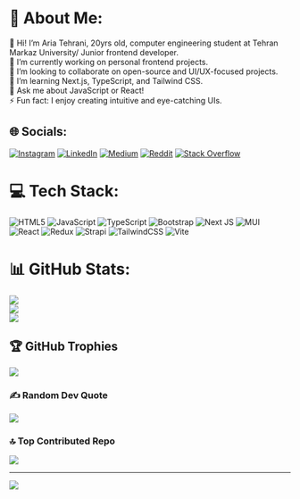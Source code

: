 # 💫 About Me:
👋 Hi! I’m Aria Tehrani, 20yrs old, computer engineering student at Tehran Markaz University/ Junior frontend developer.<br>🔭 I’m currently working on personal frontend projects.<br>👯 I’m looking to collaborate on open-source and UI/UX-focused projects.<br>🌱 I’m learning Next.js, TypeScript, and Tailwind CSS.<br>💬 Ask me about JavaScript or React!<br>⚡ Fun fact: I enjoy creating intuitive and eye-catching UIs.


## 🌐 Socials:
[![Instagram](https://img.shields.io/badge/Instagram-%23E4405F.svg?logo=Instagram&logoColor=white)](https://instagram.com/prapatwelve) [![LinkedIn](https://img.shields.io/badge/LinkedIn-%230077B5.svg?logo=linkedin&logoColor=white)](https://linkedin.com/in/aria-tehrani-402b05316) [![Medium](https://img.shields.io/badge/Medium-12100E?logo=medium&logoColor=white)](https://medium.com/@@ariatn8204) [![Reddit](https://img.shields.io/badge/Reddit-%23FF4500.svg?logo=Reddit&logoColor=white)](https://reddit.com/user/Informal_Sky_5850) [![Stack Overflow](https://img.shields.io/badge/-Stackoverflow-FE7A16?logo=stack-overflow&logoColor=white)](https://stackoverflow.com/users/28892759) 

# 💻 Tech Stack:
![HTML5](https://img.shields.io/badge/html5-%23E34F26.svg?style=flat&logo=html5&logoColor=white) ![JavaScript](https://img.shields.io/badge/javascript-%23323330.svg?style=flat&logo=javascript&logoColor=%23F7DF1E) ![TypeScript](https://img.shields.io/badge/typescript-%23007ACC.svg?style=flat&logo=typescript&logoColor=white) ![Bootstrap](https://img.shields.io/badge/bootstrap-%238511FA.svg?style=flat&logo=bootstrap&logoColor=white) ![Next JS](https://img.shields.io/badge/Next-black?style=flat&logo=next.js&logoColor=white) ![MUI](https://img.shields.io/badge/MUI-%230081CB.svg?style=flat&logo=mui&logoColor=white) ![React](https://img.shields.io/badge/react-%2320232a.svg?style=flat&logo=react&logoColor=%2361DAFB) ![Redux](https://img.shields.io/badge/redux-%23593d88.svg?style=flat&logo=redux&logoColor=white) ![Strapi](https://img.shields.io/badge/strapi-%232E7EEA.svg?style=flat&logo=strapi&logoColor=white) ![TailwindCSS](https://img.shields.io/badge/tailwindcss-%2338B2AC.svg?style=flat&logo=tailwind-css&logoColor=white) ![Vite](https://img.shields.io/badge/vite-%23646CFF.svg?style=flat&logo=vite&logoColor=white)
# 📊 GitHub Stats:
![](https://github-readme-stats.vercel.app/api?username=ShadowStormez&theme=dark&hide_border=true&include_all_commits=true&count_private=true)<br/>
![](https://github-readme-streak-stats.herokuapp.com/?user=ShadowStormez&theme=dark&hide_border=true)<br/>
![](https://github-readme-stats.vercel.app/api/top-langs/?username=ShadowStormez&theme=dark&hide_border=true&include_all_commits=true&count_private=true&layout=compact)

## 🏆 GitHub Trophies
![](https://github-profile-trophy.vercel.app/?username=ShadowStormez&theme=dark&no-frame=true&no-bg=true&margin-w=4)

### ✍️ Random Dev Quote
![](https://quotes-github-readme.vercel.app/api?type=horizontal&theme=dark)

### 🔝 Top Contributed Repo
![](https://github-contributor-stats.vercel.app/api?username=ShadowStormez&limit=5&theme=dark&combine_all_yearly_contributions=true)

---
[![](https://visitcount.itsvg.in/api?id=ShadowStormez&icon=5&color=4)](https://visitcount.itsvg.in)

<!-- Proudly created with GPRM ( https://gprm.itsvg.in ) -->
